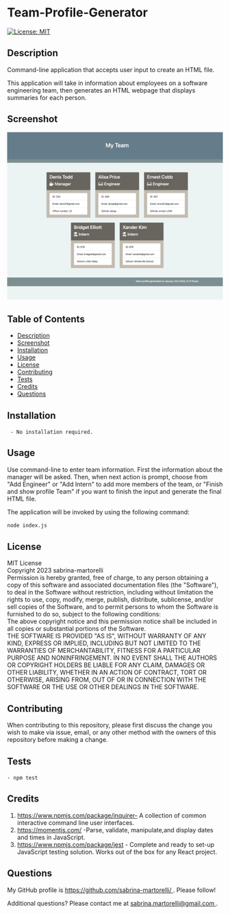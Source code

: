 # Team-Profile-Generator
[![License: MIT](https://img.shields.io/badge/License-MIT-yellow.svg)](https://opensource.org/licenses/MIT)

## Description

Command-line application that accepts user input to create an HTML file.

This application will take in information about employees on a software engineering team, then generates an HTML webpage that displays summaries for each person. 

## Screenshot

![screenshot](./assets/images/screenshot.png)


## Table of Contents   
  - [Description](#description) 
  - [Screenshot](#screenshot) 
  - [Installation](#installation) 
  - [Usage](#usage)
  - [License](#license)
  - [Contributing](#contributing)
  - [Tests](#tests)
  - [Credits](#credits)
  - [Questions](#questions)

##  Installation 

     - No installation required.

##  Usage 

Use  command-line to enter team information. 
First the information about the manager will be asked. Then, when next action is prompt, choose from "Add Engineer" or "Add Intern" to add more members of the team, or "Finish and show profile Team" if you want to finish the input and generate the final HTML file.

 The application will be invoked by using the following command:

```bash
node index.js
```

##  License 
MIT License   
                        Copyright 2023 sabrina-martorelli   
                        Permission is hereby granted, free of charge, to any person obtaining a copy of this software and associated documentation files (the "Software"), to deal in the Software without restriction, including without limitation the rights to use, copy, modify, merge, publish, distribute, sublicense, and/or sell copies of the Software, and to permit persons to whom the Software is furnished to do so, subject to the following conditions:  
                        The above copyright notice and this permission notice shall be included in all copies or substantial portions of the Software.   
                        THE SOFTWARE IS PROVIDED "AS IS", WITHOUT WARRANTY OF ANY KIND, EXPRESS OR IMPLIED, INCLUDING BUT NOT LIMITED TO THE WARRANTIES OF MERCHANTABILITY, FITNESS FOR A PARTICULAR PURPOSE AND NONINFRINGEMENT. IN NO EVENT SHALL THE AUTHORS OR COPYRIGHT HOLDERS BE LIABLE FOR ANY CLAIM, DAMAGES OR OTHER LIABILITY, WHETHER IN AN ACTION OF CONTRACT, TORT OR OTHERWISE, ARISING FROM, OUT OF OR IN CONNECTION WITH THE SOFTWARE OR THE USE OR OTHER DEALINGS IN THE SOFTWARE.
##  Contributing 
When contributing to this repository, please first discuss the change you wish to make via issue, email, or any other method with the owners of this repository before making a change.
##  Tests 
    - npm test

##  Credits

1. https://www.npmjs.com/package/inquirer- A collection of common interactive command line user interfaces.
2. https://momentjs.com/ -Parse, validate, manipulate,and display dates and times in JavaScript. 
3. https://www.npmjs.com/package/jest - Complete and ready to set-up JavaScript testing solution. Works out of the box for any React project.

##  Questions
 My GitHub profile is [https://github.com/sabrina-martorelli/ ](https://github.com/sabrina-martorelli/). Please follow!

 Additional questions? Please contact me at [sabrina.martorelli@gmail.com ](mailto:sabrina.martorelli@gmail.com).